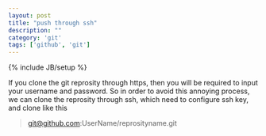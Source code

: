 ```yaml
---
layout: post
title: "push through ssh"
description: ""
category: 'git'
tags: ['github', 'git']
---
```

{% include JB/setup %}

If you clone the git reprosity through https, then you will be required to input your username and password.
So in order to avoid this annoying process, we can clone the reprosity through ssh, which need to configure ssh key, and clone like this

> git@github.com:UserName/reprosityname.git